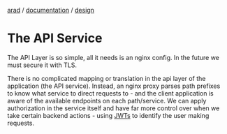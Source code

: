 [arad](../../../../README.md) / [documentation](../README.md) / [design](./README.md)

# The API Service

The API Layer is so simple, all it needs is an nginx config. In the future we must secure it with TLS.

There is no complicated mapping or translation in the api layer of the application (the API service). Instead, an
nginx proxy parses path prefixes to know what service to direct requests to - and the client application is aware of
the available endpoints on each path/service. We can apply authorization in the service itself and have far more control
over when we take certain backend actions - using [JWTs](./README.md#authentication-in-the-service-layer) to identify
the user making requests.
